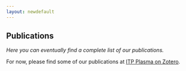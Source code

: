 ```yaml
---
layout: newdefault
---
```


## Publications

_Here you can eventually find a complete list of our publications._

For now, please find some of our publications at [ITP Plasma on Zotero](https://www.zotero.org/itpplasma).
